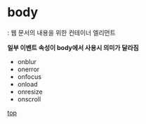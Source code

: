 # body
: 웹 문서의 내용을 위한 컨테이너 엘리먼트        


**일부 이벤트 속성이 body에서 사용시 의미가 달라짐**

- onblur   
- onerror  
- onfocus  
- onload   
- onresize
- onscroll



[top](#)
